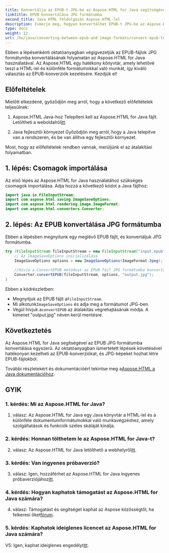 ```yaml
---
title: Konvertálja az EPUB-t JPG-be az Aspose.HTML for Java segítségével
linktitle: EPUB konvertálása JPG formátumba
second_title: Java HTML feldolgozás Aspose.HTML-lel
description: Ismerje meg, hogyan konvertálhat EPUB-t JPG-be az Aspose.HTML for Java segítségével. Kövesse lépésről lépésre útmutatónkat, és használja ki az Aspose.HTML erejét.
type: docs
weight: 12
url: /hu/java/converting-between-epub-and-image-formats/convert-epub-to-jpg/
---
```

Ebben a lépésenkénti oktatóanyagban végigvezetjük az EPUB-fájlok JPG formátumba konvertálásának folyamatán az Aspose.HTML for Java használatával. Az Aspose.HTML egy hatékony könyvtár, amely lehetővé teszi a HTML-lel és különféle formátumokkal való munkát, így kiváló választás az EPUB-konverziók kezelésére. Kezdjük el!

## Előfeltételek

Mielőtt elkezdené, győződjön meg arról, hogy a következő előfeltételek teljesülnek:

1. Aspose.HTML Java-hoz
 Telepíteni kell az Aspose.HTML for Java fájlt. Letöltheti a weboldalról[itt](https://releases.aspose.com/html/java/).

2. Java fejlesztői környezet
Győződjön meg arról, hogy a Java telepítve van a rendszeren, és be van állítva egy fejlesztői környezet.

Most, hogy az előfeltételek rendben vannak, merüljünk el az átalakítási folyamatban.

## 1. lépés: Csomagok importálása

Az első lépés az Aspose.HTML for Java használatához szükséges csomagok importálása. Adja hozzá a következő kódot a Java fájlhoz:

```java
import java.io.FileInputStream;
import com.aspose.html.saving.ImageSaveOptions;
import com.aspose.html.rendering.image.ImageFormat;
import com.aspose.html.converters.Converter;
```

## 2. lépés: Az EPUB konvertálása JPG formátumba

Ebben a lépésben megnyitunk egy meglévő EPUB fájlt, és konvertáljuk JPG formátumba.

```java
try (FileInputStream fileInputStream = new FileInputStream("input.epub")) {
    // Az ImageSaveOptions inicializálása
    ImageSaveOptions options = new ImageSaveOptions(ImageFormat.Jpeg);
    
    //Hívja a ConvertEPUB metódust az EPUB fájl JPG formátumba konvertálásához.
    Converter.convertEPUB(fileInputStream, options, "output.jpg");
}
```

Ebben a kódrészletben:

-  Megnyitjuk az EPUB fájlt a`FileInputStream`.
-  Mi alkotunk`ImageSaveOptions` és adja meg a formátumot JPG-ben.
-  Végül hívjuk a`convertEPUB` az átalakítás végrehajtásának módja. A kimenet "output.jpg" néven kerül mentésre.

## Következtetés

Az Aspose.HTML for Java segítségével az EPUB JPG formátumba konvertálása egyszerű. Az oktatóanyagban ismertetett lépések követésével hatékonyan kezelheti az EPUB-konverziókat, és JPG-képeket hozhat létre EPUB-fájlokból.

 További részletekért és dokumentációért tekintse meg a[Aspose.HTML a Java dokumentációhoz](https://reference.aspose.com/html/java/).

## GYIK

### 1. kérdés: Mi az Aspose.HTML for Java?

1. válasz: Az Aspose.HTML for Java egy Java könyvtár a HTML-lel és a különféle dokumentumformátumokkal való munkavégzéshez, amely szolgáltatások és funkciók széles skáláját kínálja.

### 2. kérdés: Honnan tölthetem le az Aspose.HTML for Java-t?

 2. válasz: Az Aspose.HTML for Java letölthető a webhelyről[itt](https://releases.aspose.com/html/java/).

### 3. kérdés: Van ingyenes próbaverzió?

 3. válasz: Igen, hozzáférhet az Aspose.HTML for Java ingyenes próbaverziójához[itt](https://releases.aspose.com/).

### 4. kérdés: Hogyan kaphatok támogatást az Aspose.HTML for Java számára?

 4. válasz: Támogatást és segítséget kaphat az Aspose közösségtől, ha felkeresi őket[fórum](https://forum.aspose.com/).

### 5. kérdés: Kaphatok ideiglenes licencet az Aspose.HTML for Java számára?

V5: Igen, kaphat ideiglenes engedélyt[itt](https://purchase.aspose.com/temporary-license/).
